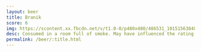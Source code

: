 ```yaml
---
layout: beer
title: Branik
score: 6
img: https://scontent.xx.fbcdn.net/v/t1.0-0/p480x480/486531_10151563848553745_1919030008_n.jpg?oh=1272425d9f5d120597073084e3571872&oe=587D94A7
desc: Consumed in a room full of smoke. May have influenced the rating
permalink: /beer/:title.html
---
```


